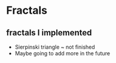 # Fractals

## fractals I implemented
* Sierpinski triangle ~ not finished
* Maybe going to add more in the future
